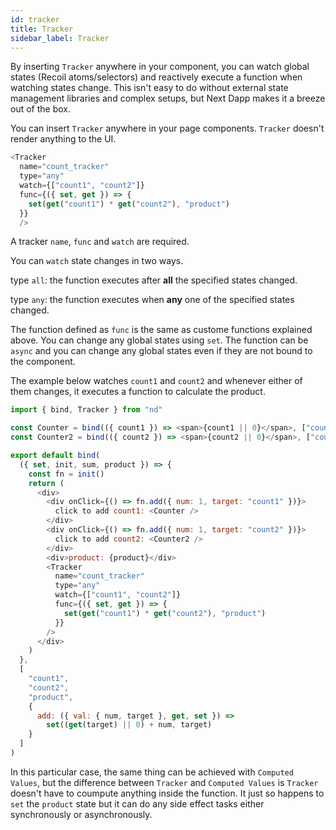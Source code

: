 ```yaml
---
id: tracker
title: Tracker
sidebar_label: Tracker
---
```


By inserting `Tracker` anywhere in your component, you can watch global states (Recoil atoms/selectors) and reactively execute a function when watching states change. This isn't easy to do without external state management libraries and complex setups, but Next Dapp makes it a breeze out of the box.

You can insert `Tracker` anywhere in your page components. `Tracker` doesn't render anything to the UI.

```javascript
<Tracker
  name="count_tracker"
  type="any"
  watch={["count1", "count2"]}
  func={({ set, get }) => {
    set(get("count1") * get("count2"), "product")
  }}
  />
```

A tracker `name`, `func` and `watch` are required.

You can `watch` state changes in two ways.

type `all`: the function executes after **all** the specified states changed.

type `any`: the function executes when **any** one of the specified states changed.

The function defined as `func` is the same as custome functions explained above. You can change any global states using `set`. The function can be `async` and you can change any global states even if they are not bound to the component.

The example below watches `count1` and `count2` and whenever either of them changes, it executes a function to calculate the product.

```javascript
import { bind, Tracker } from "nd"

const Counter = bind(({ count1 }) => <span>{count1 || 0}</span>, ["count1"])
const Counter2 = bind(({ count2 }) => <span>{count2 || 0}</span>, ["count2"])

export default bind(
  ({ set, init, sum, product }) => {
    const fn = init()
    return (
      <div>
        <div onClick={() => fn.add({ num: 1, target: "count1" })}>
          click to add count1: <Counter />
        </div>
        <div onClick={() => fn.add({ num: 1, target: "count2" })}>
          click to add count2: <Counter2 />
        </div>
        <div>product: {product}</div>
        <Tracker
          name="count_tracker"
          type="any"
          watch={["count1", "count2"]}
          func={({ set, get }) => {
            set(get("count1") * get("count2"), "product")
          }}
        />
      </div>
    )
  },
  [
    "count1",
    "count2",
    "product",
    {
      add: ({ val: { num, target }, get, set }) =>
        set((get(target) || 0) + num, target)
    }
  ]
)
```

In this particular case, the same thing can be achieved with `Computed Values`, but the difference between `Tracker` and `Computed Values` is `Tracker` doesn't have to coumpute anything inside the function. It just so happens to `set` the `product` state but it can do any side effect tasks either synchronously or asynchronously.

